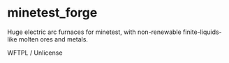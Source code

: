 # minetest_forge

Huge electric arc furnaces for minetest, with non-renewable finite-liquids-like molten ores and metals.






WFTPL / Unlicense